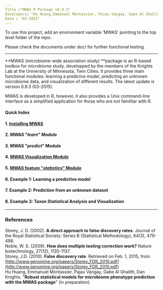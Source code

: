 ```yaml
---
Title |"MWAS R Package v0.9.3"
Developers| "Hu Huang,Emmanuel Montassier, Pajau Vangay, Gabe Al Ghalith, Dan Knights"
Date | "03-2015"
---
```


To use this project, add an environment variable 'MWAS' pointing to the top level folder of the repo.

Please check the documents under doc/ for further functional testing. 

****


**MWAS (microbiome-wide association study) **package is an R-based toolbox for microbiome study, developped by the members of the Knights Lab at the University of Minnesota, Twin Cities. It provides three main functional modules: learning a predictve model, predicting an unknown microbiome data, and visualization of different results. The latest update is version 0.9.3 (03-2015). 

MWAS is developed in R, however, it also provides a Unix command-line interface as a simplified application for those who are not familliar with R.  
  
#### Quick Index
  
#### 1. [Installing MWAS](http://rpubs.com/hwangtiger/install_mwas)  

#### 2. MWAS "*learn*" Module  

#### 3. MWAS "*predict*" Module

#### 4. [MWAS Visualization Module](http://rpubs.com/hwangtiger/mwas_visualization)  

#### 5. [MWAS feature "*statistics*" Module](http://rpubs.com/hwangtiger/MWAS_feat_stats)

#### 6. Example 1: Learning a predictive model   

#### 7. Example 2: Prediction from an unknown dataset  

#### 8. Example 3: Taxon Statistical Analysis and Visualization  

***
### References  

Storey, J. D. (2002). **A direct approach to false discovery rates**. Journal of the Royal Statistical Society: Series B (Statistical Methodology), 64(3), 479-498.  
Noble, W. S. (2009). **How does multiple testing correction work?** Nature biotechnology, 27(12), 1135-1137.  
Storey, J.D. (2010). **False discovery rate**. Retrieved on Feb. 1, 2015, from [http://www.genomine.org/papers/Storey_FDR_2010.pdf](http://www.genomine.org/papers/Storey_FDR_2010.pdf)  
Hu Huang, Emmanuel Montassier, Pajau Vangay, Gabe Al Ghalith, Dan Knights. "**Robust statistical models for microbiome phenotype prediction with the MWAS package**" (in preparation)

